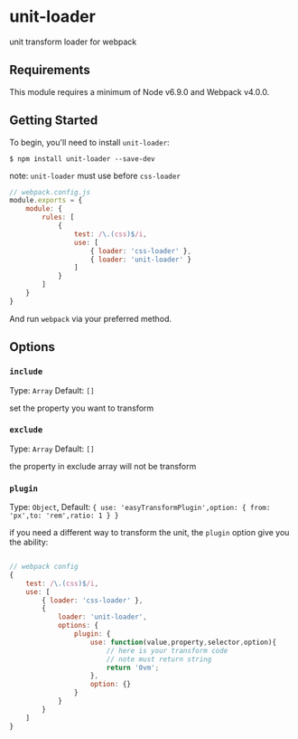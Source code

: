 # unit-loader

unit transform loader for webpack

## Requirements

This module requires a minimum of Node v6.9.0 and Webpack v4.0.0.

## Getting Started

To begin, you'll need to install `unit-loader`:

```console
$ npm install unit-loader --save-dev
```
note: `unit-loader` must use before `css-loader`

```js
// webpack.config.js
module.exports = {
    module: {
        rules: [
            {
                test: /\.(css)$/i,
                use: [
                    { loader: 'css-loader' },
                    { loader: 'unit-loader' }
                ]
            }
        ]
    }
}
```
And run `webpack` via your preferred method.

## Options

### `include`

Type: `Array`
Default: `[]`

set the property you want to transform

### `exclude`

Type: `Array`
Default: `[]`

the property in exclude array will not be transform

### `plugin`

Type: `Object`,
Default: `{ use: 'easyTransformPlugin',option: { from: 'px',to: 'rem',ratio: 1 } }`

if you need a different way to transform the unit, the `plugin` option give you the ability:

```js

// webpack config
{
    test: /\.(css)$/i,
    use: [
        { loader: 'css-loader' },
        { 
            loader: 'unit-loader',
            options: {
                plugin: {
                    use: function(value,property,selector,option){
                        // here is your transform code 
                        // note must return string
                        return '0vm';
                    },
                    option: {}
                }
            }
        }
    ]
}
```



